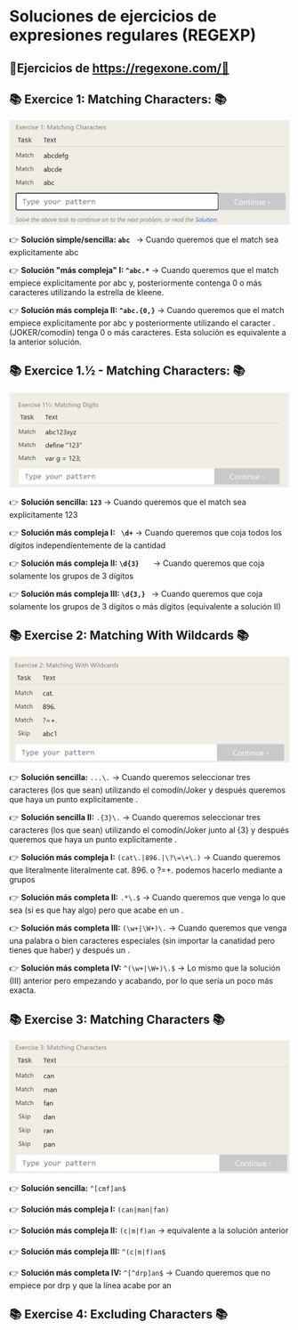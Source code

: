 # Soluciones de ejercicios de expresiones regulares (REGEXP)
## 📖Ejercicios de https://regexone.com/📖 

## 📚 **Exercice 1: Matching Characters:** 📚
![Error, la imagen no se ha podido cargar](https://github.com/DavidBernalGonzalez/SolucionesEjerciciosBootcampJava/blob/main/1.%20Regexp/regexpone/ejer1/Enunciado1.png?raw=true  "Enunciado ejercicio 1")

👉 **Solución simple/sencilla: ``abc ``** → Cuando queremos que el match sea explicitamente abc  

👉 **Solución "más compleja" I: ``^abc.*``**  → Cuando queremos que el match empiece explicitamente por abc y, posteriormente contenga 0 o más caracteres utilizando la estrella de kleene.  

👉 **Solución más compleja II: ``^abc.{0,}``** → Cuando queremos que el match empiece explicitamente por abc y posteriormente utilizando el caracter . (JOKER/comodín) tenga 0 o más caracteres. Esta solución es equivalente a la anterior solución.  

## 📚 **Exercice 1.½ -  Matching Characters:** 📚
![Error, la imagen no se ha podido cargar](https://github.com/DavidBernalGonzalez/SolucionesEjerciciosBootcampJava/blob/main/1.%20Regexp/regexpone/ejer1.2/Enunciado%2012.png?raw=true  "Enunciado ejercicio 1.½")

👉 **Solución sencilla:	`` 123 ``** → Cuando queremos que el match sea explicitamente 123  

👉 **Solución más compleja I: `` \d+``**	 → Cuando queremos que coja todos los dígitos independientemente de la cantidad  
  
👉 **Solución más compleja II: ``\d{3}	``** → Cuando queremos que coja solamente los grupos de 3 dígitos  

👉 **Solución más compleja III: ``\d{3,} ``** → Cuando queremos que coja solamente los grupos de 3 dígitos o más dígitos (equivalente a solución II)  

## 📚 **Exercise 2: Matching With Wildcards** 📚

![Error, la imagen no se ha podido cargar](https://github.com/DavidBernalGonzalez/SolucionesEjerciciosBootcampJava/blob/main/1.%20Regexp/regexpone/ejer2/Enunciado2.png?raw=true "Enunciado 2")  

👉 **Solución sencilla:** ``...\.``	→ Cuando queremos seleccionar tres caracteres (los que sean) utilizando el comodín/Joker y después queremos que haya un punto explicitamente .

👉 **Solución sencilla II:** ``.{3}\.``	→ Cuando queremos seleccionar tres caracteres (los que sean) utilizando el comodín/Joker junto al {3} y después queremos que haya un punto explicitamente .

👉 **Solución más compleja I:** ``(cat\.|896.|\?\=\+\.)`` → Cuando queremos que literalmente literalmente cat. 896. o ?=+. podemos hacerlo mediante a grupos

👉 **Solución más completa II:** ``.*\.$`` → Cuando queremos que venga lo que sea (si es que hay algo) pero que acabe en un .

👉 **Solución más completa III:** ``(\w+|\W+)\.`` → Cuando queremos que venga una palabra o bien caracteres especiales (sin importar la canatidad pero tienes que haber) y después un .	

👉 **Solución más completa IV:** ``^(\w+|\W+)\.$`` → Lo mismo que la solución (III) anterior  pero empezando y acabando, por lo que sería un poco más exacta.

## 📚 **Exercise 3: Matching Characters** 📚

![Error, la imagen no se ha podido cargar](https://github.com/DavidBernalGonzalez/SolucionesEjerciciosBootcampJava/blob/main/1.%20Regexp/regexpone/ejer3/Enunciado%203.png?raw=true "Enunciado 2")

👉 **Solución sencilla:** ``^[cmf]an$``  

👉 **Solución más compleja I:**	``(can|man|fan)``  

👉 **Solución más compleja II:** ``(c|m|f)an`` → equivalente a la solución anterior  

👉 **Solución más compleja III:** ``^(c|m|f)an$``  

👉 **Solución más completa IV:** ``^[^drp]an$`` → Cuando queremos que no empiece por drp y que la línea acabe por an  

## 📚 **Exercise 4: Excluding Characters** 📚


